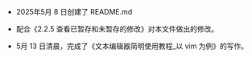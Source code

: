* 2025年5月 8 日创建了 README.md

* 配合《2.2.5  查看已暂存和未暂存的修改》对本文件做出的修改。

* 5月 13 日清晨，完成了《文本编辑器简明使用教程_以 vim 为例》的写作。
